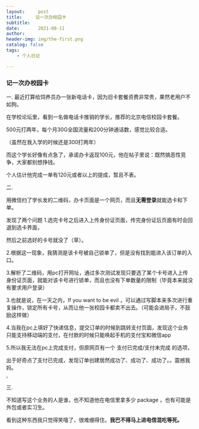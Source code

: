 ```yaml
---
layout:     post
title:     记一次办校园卡
subtitle:   
date:       2021-08-11
author:     
header-img: img/the-first.png
catalog: false
tags:
    - 个人日记

---
```


<h3> 记一次办校园卡</h3>

一.
最近打算给饲养员办一张新电话卡，因为旧卡套餐资费非常贵，果然老用户不如狗。

在学校论坛里，看到一名做电话卡推销的学长，推荐的北京电信校园卡套餐。

500元打两年，每个月30G全国流量和200分钟通话数，感觉比较合适。

（虽然在我入学的时候还是300打两年）

而这个学长好像有点急了，承诺办卡返现100元，他在帖子里说：既然搞恶性竞争，大家都别想挣钱。

个人估计他完成一单有120元或者以上的提成，暂且不表。



二.

用微信扫了学长发的二维码，办卡页面是一个网页，而且**无需登录**就能选卡和下单。

发现了两个问题
1.选完卡号之后进入上传身份证页面，传完身份证后页面有时会回退到选卡界面，

然后之前选好的卡号就没了（草）。

2.根据这一现象，我猜测是该卡号被自己锁单了，但是没有找到能进入该订单的入口。

3.解析了二维码，用pc打开网址，通过多次测试发现只要选了某个卡号进入上传身份证页面，就能对该卡号进行锁单，而且也没有下单数量的限制（毕竟本来就没有要求用户登录）

3.也就是说，在一天之内，If you want to be evil ，可以通过写脚本来多次进行重复操作，锁定所有卡号，从而让他一张校园卡都卖不出去。（可能会进局子，不鼓励这样做）

4.当我在pc上填好了快递信息，提交订单的时候到跳转支付页面，发现这个业务只能支持移动端的支付，在付款的时候只能唤起手机的支付宝和微信app

5.所以我无法在pc上完成支付，但原网页有一个 支付已完成/支付未完成 的选项，

出于好奇点了支付已完成，发现订单创建居然成功了、成功了、成功了。。震撼我妈。



<a href="https://sm.ms/image/qV3BsjTlcOdJpAZ" target="_blank"><img src="https://i.loli.net/2021/08/11/qV3BsjTlcOdJpAZ.png" style="zoom:33%;"  ></a>



三.

不知道写这个业务的人是谁，也不知道他在电信里拿多少 package ，也有可能是外包或者实习生。

看到这种东西我只觉得笑嘻了，很难绷得住。**我巴不得马上进电信混吃等死。**